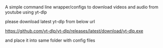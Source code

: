 A simple command line wrapper/configs to download videos and audio from youtube using yt-dlp

please download latest yt-dlp from below url

https://github.com/yt-dlp/yt-dlp/releases/latest/download/yt-dlp.exe

and place it into same folder with config files
